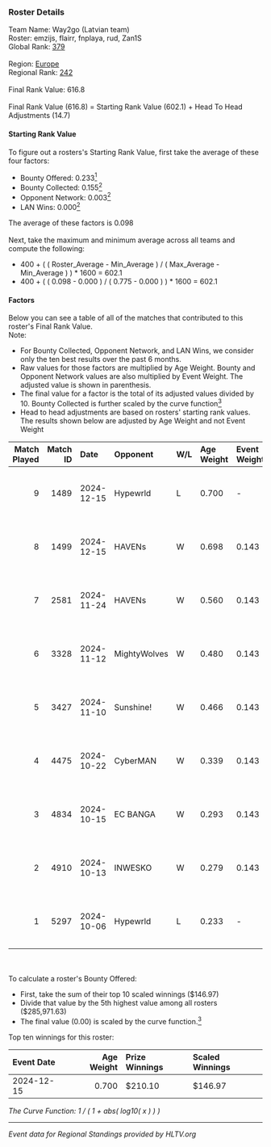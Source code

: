 ### Roster Details<br />
Team Name: Way2go (Latvian team)<br />
Roster: emzijs, flairr, fnplaya, rud, Zan1S<br />
Global Rank: [379](../../standings_global_2025_02_28.md)<br />
<br />
Region: [Europe]( ../../standings_europe_2025_02_28.md)<br />
Regional Rank: [242]( ../../standings_europe_2025_02_28.md)<br />
<br />
Final Rank Value:  616.8<br />
<br />
Final Rank Value (616.8) = Starting Rank Value (602.1) + Head To Head Adjustments (14.7)<br />

#### Starting Rank Value<br />
To figure out a rosters's Starting Rank Value, first take the average of these four factors:<br />
- Bounty Offered: 0.233[<sup>1</sup>](#table2)
- Bounty Collected: 0.155[<sup>2</sup>](#table1)
- Opponent Network: 0.003[<sup>2</sup>](#table1)
- LAN Wins: 0.000[<sup>2</sup>](#table1)

The average of these factors is 0.098<br />
<br />
Next, take the maximum and minimum average across all teams and compute the following:<br />
- 400 + ( ( Roster_Average - Min_Average ) / ( Max_Average - Min_Average ) ) * 1600 = 602.1
- 400 + ( ( 0.098 - 0.000 ) / ( 0.775 - 0.000 ) ) * 1600 = 602.1


#### Factors<br />
Below you can see a table of all of the matches that contributed to this roster's Final Rank Value.<br />
Note:<br />

- For Bounty Collected, Opponent Network, and LAN Wins, we consider only the ten best results over the past 6 months.
- Raw values for those factors are multiplied by Age Weight. Bounty and Opponent Network values are also multiplied by Event Weight. The adjusted value is shown in parenthesis.
- The final value for a factor is the total of its adjusted values divided by 10. Bounty Collected is further scaled by the curve function[<sup>3</sup>](#curveFunction)
- Head to head adjustments are based on rosters' starting rank values. The results shown below are adjusted by Age Weight and not Event Weight
<span id="table1"></span><br />


| Match Played | Match ID | Date       | Opponent     | W/L | Age Weight | Event Weight | Bounty Collected | Opponent Network | LAN Wins  | H2H Adj. | Roster                              |
| -: | -: | :- | :- | :- | :- | :- | :- | :- | :- | -: | :- |
|            9 |     1489 | 2024-12-15 | Hypewrld     | L   | 0.700      | -            | -                | -                | -         |    -9.13 | emzijs, flairr, fnplaya, rud, Zan1S |
|            8 |     1499 | 2024-12-15 | HAVENs       | W   | 0.698      | 0.143        | 0.000 (0.000)    | 0.097 (0.010)    | 0 (0.000) |     5.48 | emzijs, flairr, fnplaya, rud, Zan1S |
|            7 |     2581 | 2024-11-24 | HAVENs       | W   | 0.560      | 0.143        | 0.000 (0.000)    | 0.097 (0.008)    | 0 (0.000) |     4.22 | emzijs, flairr, fnplaya, rud, Zan1S |
|            6 |     3328 | 2024-11-12 | MightyWolves | W   | 0.480      | 0.143        | 0.000 (0.000)    | 0.044 (0.003)    | 0 (0.000) |     3.65 | emzijs, flairr, fnplaya, rud, Zan1S |
|            5 |     3427 | 2024-11-10 | Sunshine!    | W   | 0.466      | 0.143        | 0.000 (0.000)    | 0.000 (0.000)    | 0 (0.000) |     3.22 | emzijs, flairr, fnplaya, rud, Zan1S |
|            4 |     4475 | 2024-10-22 | CyberMAN     | W   | 0.339      | 0.143        | 0.000 (0.000)    | 0.063 (0.003)    | 0 (0.000) |     3.50 | emzijs, flairr, fnplaya, rud, Zan1S |
|            3 |     4834 | 2024-10-15 | EC BANGA     | W   | 0.293      | 0.143        | 0.001 (0.000)    | 0.105 (0.004)    | 0 (0.000) |     3.74 | emzijs, flairr, fnplaya, rud, Zan1S |
|            2 |     4910 | 2024-10-13 | INWESKO      | W   | 0.279      | 0.143        | 0.000 (0.000)    | 0.061 (0.002)    | 0 (0.000) |     3.03 | emzijs, flairr, fnplaya, rud, Zan1S |
|            1 |     5297 | 2024-10-06 | Hypewrld     | L   | 0.233      | -            | -                | -                | -         |    -3.04 | emzijs, flairr, fnplaya, rud, Zan1S |

<br />
<span id="table2"></span><br />
To calculate a roster's Bounty Offered:<br />

- First, take the sum of their top 10 scaled winnings ($146.97)
- Divide that value by the 5th highest value among all rosters ($285,971.63)
- The final value (0.00) is scaled by the curve function.[<sup>3</sup>](#curveFunction)

Top ten winnings for this roster:<br />

| Event Date | Age Weight | Prize Winnings | Scaled Winnings |
| :- | -: | :- | :- |
| 2024-12-15 |      0.700 | $210.10        | $146.97         |


<span id="curveFunction"></span>_The Curve Function: 1 / ( 1 + abs( log10( x ) ) )_<br />

---
_Event data for Regional Standings provided by HLTV.org_<br />
